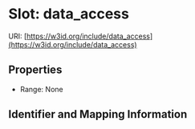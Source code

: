 # Slot: data_access

URI: [https://w3id.org/include/data_access](https://w3id.org/include/data_access)



<!-- no inheritance hierarchy -->


## Properties

 * Range: None



## Identifier and Mapping Information





